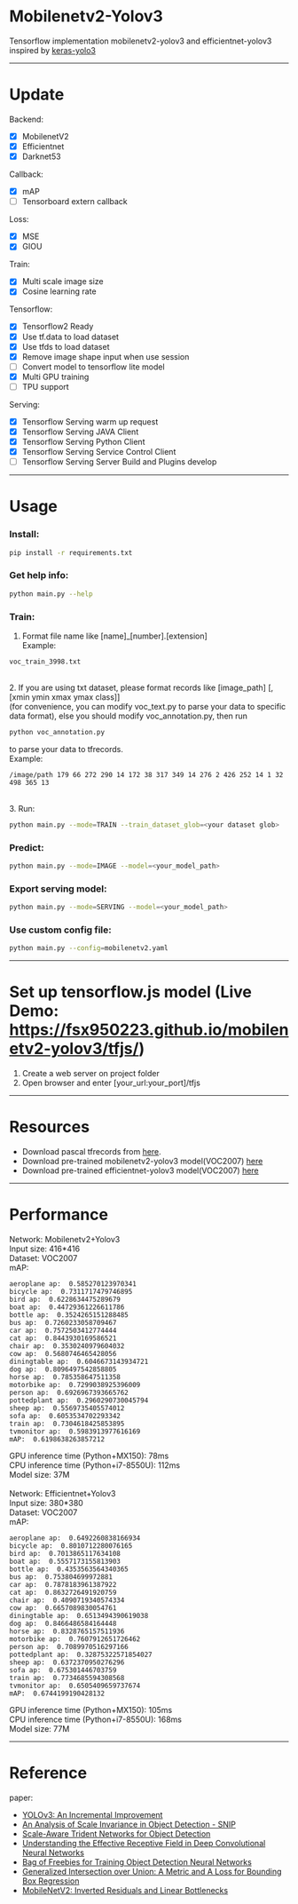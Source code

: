 # Mobilenetv2-Yolov3
Tensorflow implementation mobilenetv2-yolov3 and efficientnet-yolov3 inspired by [keras-yolo3](https://github.com/qqwweee/keras-yolo3.git)

---
# Update
Backend:
- [x] MobilenetV2
- [x] Efficientnet
- [x] Darknet53

Callback:
- [x] mAP
- [ ] Tensorboard extern callback

Loss:
- [x] MSE
- [x] GIOU

Train:
- [x] Multi scale image size
- [x] Cosine learning rate

Tensorflow:
- [x] Tensorflow2 Ready
- [x] Use tf.data to load dataset
- [x] Use tfds to load dataset
- [x] Remove image shape input when use session
- [ ] Convert model to tensorflow lite model
- [x] Multi GPU training
- [ ] TPU support

Serving:
- [x] Tensorflow Serving warm up request
- [x] Tensorflow Serving JAVA Client
- [x] Tensorflow Serving Python Client
- [x] Tensorflow Serving Service Control Client
- [ ] Tensorflow Serving Server Build and Plugins develop 
---

# Usage
### Install:
``` bash
pip install -r requirements.txt
```
### Get help info:
``` bash
python main.py --help
```
### Train:
1. Format file name like [name]_[number].[extension] <br>
Example: <br>
```
voc_train_3998.txt
```
<br>
2. If you are using txt dataset, please format records like [image_path] [,[xmin ymin xmax ymax class]] <br>(for convenience, you can modify voc_text.py to parse your data to specific data format), else you should modify voc_annotation.py, then run <br>

``` bash
python voc_annotation.py
``` 
to parse your data to tfrecords. <br>
Example: <br>

```
/image/path 179 66 272 290 14 172 38 317 349 14 276 2 426 252 14 1 32 498 365 13
```
<br>
3. Run: <br>

``` bash
python main.py --mode=TRAIN --train_dataset_glob=<your dataset glob>
```

### Predict:
``` bash
python main.py --mode=IMAGE --model=<your_model_path>
```
### Export serving model:
``` bash
python main.py --mode=SERVING --model=<your_model_path>
```
### Use custom config file:
``` bash
python main.py --config=mobilenetv2.yaml
```

---
# Set up tensorflow.js model (Live Demo: https://fsx950223.github.io/mobilenetv2-yolov3/tfjs/)
1. Create a web server on project folder <br>
2. Open browser and enter [your_url:your_port]/tfjs <br>

---
# Resources
* Download pascal tfrecords from [here](https://drive.google.com/drive/folders/172sH75LPeUd2yyzAnrce0LLe2UR_kFqF).
* Download pre-trained mobilenetv2-yolov3 model(VOC2007) [here](https://drive.google.com/open?id=1B0vVQsuWY-zfuyol38-R5XJs1mntIwqZ)
* Download pre-trained efficientnet-yolov3 model(VOC2007) [here](https://drive.google.com/open?id=10A2BqNrQp5_hIcBzGXu6Xiv4mCQzga2q)

---

# Performance
Network: Mobilenetv2+Yolov3 <br>
Input size: 416*416 <br>
Dataset: VOC2007 <br>
mAP: <br>
```
aeroplane ap:  0.585270123970341
bicycle ap:  0.7311717479746895
bird ap:  0.6228634475289679
boat ap:  0.44729361226611786
bottle ap:  0.3524265151288485
bus ap:  0.7260233058709467
car ap:  0.7572503412774444
cat ap:  0.8443930169586521
chair ap:  0.3530240979604032
cow ap:  0.5680746465428056
diningtable ap:  0.6046673143934721
dog ap:  0.8096497542858805
horse ap:  0.785358647511358
motorbike ap:  0.7299038925396009
person ap:  0.6926967393665762
pottedplant ap:  0.2960290730045794
sheep ap:  0.5569735405574012
sofa ap:  0.6053534702293342
train ap:  0.7304618425853895
tvmonitor ap:  0.5983913977616169
mAP:  0.6198638263857212
```
GPU inference time (Python+MX150): 78ms <br>
CPU inference time (Python+i7-8550U): 112ms <br>
Model size: 37M <br>
<br>
Network: Efficientnet+Yolov3 <br>
Input size: 380*380 <br>
Dataset: VOC2007 <br>
mAP: <br>
```
aeroplane ap:  0.6492260838166934
bicycle ap:  0.8010712280076165
bird ap:  0.7013865117634108
boat ap:  0.5557173155813903
bottle ap:  0.4353563564340365
bus ap:  0.753804699972881
car ap:  0.7878183961387922
cat ap:  0.8632726491920759
chair ap:  0.4090719340574334
cow ap:  0.6657089830054761
diningtable ap:  0.6513494390619038
dog ap:  0.8466486584164448
horse ap:  0.8328765157511936
motorbike ap:  0.7607912651726462
person ap:  0.7089970516297166
pottedplant ap:  0.32875322571854027
sheep ap:  0.6372370950276296
sofa ap:  0.675301446703759
train ap:  0.7734685594308568
tvmonitor ap:  0.6505409659737674
mAP:  0.6744199190428132
```
GPU inference time (Python+MX150): 105ms <br>
CPU inference time (Python+i7-8550U): 168ms <br>
Model size: 77M <br>

---

# Reference
paper: <br>
- [YOLOv3: An Incremental Improvement](https://arxiv.org/abs/1804.02767)<br>
- [An Analysis of Scale Invariance in Object Detection - SNIP](https://arxiv.org/abs/1711.08189)<br>
- [Scale-Aware Trident Networks for Object Detection](https://arxiv.org/abs/1901.01892)<br>
- [Understanding the Effective Receptive Field in Deep Convolutional Neural Networks](https://arxiv.org/abs/1701.04128)<br>
- [Bag of Freebies for Training Object Detection Neural Networks](https://arxiv.org/pdf/1902.04103.pdf)<br>
- [Generalized Intersection over Union: A Metric and A Loss for Bounding Box Regression](https://arxiv.org/abs/1902.09630)<br>
- [MobileNetV2: Inverted Residuals and Linear Bottlenecks](https://arxiv.org/abs/1801.04381)<br>
